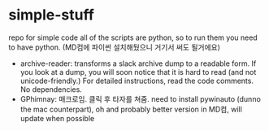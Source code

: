 # simple-stuff

repo for simple code
all of the scripts are python, so to run them you need to have python. (MD컴에 파이썬 설치해뒀으니 거기서 써도 될거에요)

* archive-reader: transforms a slack archive dump to a readable form. If you look at a dump, you will soon notice that it is hard to read (and not unicode-friendly.) For detailed instructions, read the code comments. No dependencies.
* GPhimnay: 매크로임. 클릭 후 타자를 쳐줌. need to install pywinauto (dunno the mac counterpart), oh and probably better version in MD컴, will update when possible
